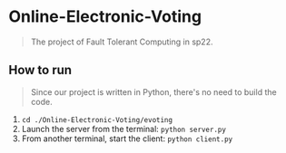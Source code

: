 # Online-Electronic-Voting
> The project of Fault Tolerant Computing in sp22. 

## How to run
> Since our project is written in Python, there's no need to build the code.
1. `cd ./Online-Electronic-Voting/evoting`
2. Launch the server from the terminal: `python server.py` 
3. From another terminal, start the client: `python client.py`